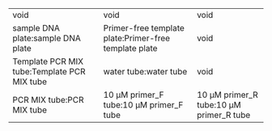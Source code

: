 ||||
|----|----|----|
|void|void|void|
|sample DNA plate:sample DNA plate|Primer-free template plate:Primer-free template plate|void|
|Template PCR MIX tube:Template PCR MIX tube|water tube:water tube|void|
|PCR MIX tube:PCR MIX tube|10 μM primer_F tube:10 μM primer_F tube|10 μM primer_R tube:10 μM primer_R tube|
